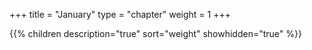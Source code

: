 +++
title = "January"
type = "chapter"
weight = 1
+++

{{% children description="true" sort="weight" showhidden="true" %}}
